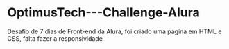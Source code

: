 # OptimusTech---Challenge-Alura
Desafio de 7 dias de Front-end da Alura, foi criado uma página em HTML e CSS, falta fazer a responsividade
